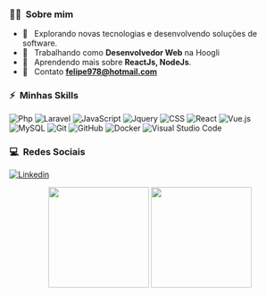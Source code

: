 
<h3> 🤷‍♂️ &nbsp;Sobre mim </h3>

- 🤔 &nbsp; Explorando novas tecnologias e desenvolvendo soluções de software.
- 💼 &nbsp; Trabalhando como **Desenvolvedor Web** na Hoogli
- 🌱 &nbsp; Aprendendo mais sobre **ReactJs, NodeJs**.
- 🌱 &nbsp; Contato **felipe978@hotmail.com**

<h3> ⚡ &nbsp;Minhas Skills </h3>

  ![Php](https://img.shields.io/badge/PHP-333333?style=flat&logo=php&logoColor=white)
  ![Laravel](https://img.shields.io/badge/Laravel-333333?style=flat&logo=laravel&logoColor=white)
  ![JavaScript](https://img.shields.io/badge/-JavaScript-333333?style=flat&logo=javascript)
  ![Jquery](https://img.shields.io/badge/jQuery-333333?style=flat&logo=jquery&logoColor=white)
  ![CSS](https://img.shields.io/badge/-CSS-333333?style=flat&logo=CSS3&logoColor=1572B6)
  ![React](https://img.shields.io/badge/-React-333333?style=flat&logo=react)
  ![Vue.js](https://img.shields.io/badge/vuejs-%2335495e.svg?style=flat&logo=vuedotjs&logoColor=%234FC08D)<br>
  ![MySQL](https://img.shields.io/badge/-MySQL-333333?style=flat&logo=mysql)
  ![Git](https://img.shields.io/badge/-Git-333333?style=flat&logo=git)
  ![GitHub](https://img.shields.io/badge/-GitHub-333333?style=flat&logo=github)
  ![Docker](https://img.shields.io/badge/-Docker-333333?style=flat&logo=docker)
  ![Visual Studio Code](https://img.shields.io/badge/-Visual%20Studio%20Code-333333?style=flat&logo=visual-studio-code&logoColor=007ACC)

<h3> 💻 &nbsp;Redes Sociais </h3>

<a href="https://www.linkedin.com/in/felipe-limadev/">![Linkedin](https://img.shields.io/badge/LinkedIn-333333?style=for-the-badge&logo=linkedin&logoColor=white)</a>

<p align="center">
<img height="180em" src="https://github-readme-stats.vercel.app/api?username=Felipelimaweb&theme=dark&count_private=true&layout=compact&show_icons=true" align = "center"/>
<img height="180em" src="https://github-readme-stats.vercel.app/api/top-langs/?username=Felipelimaweb&layout=compact&theme=dark&hide=vba,blade,plsql,shell,html&langs_count=6" align = "center"/>
</p>


